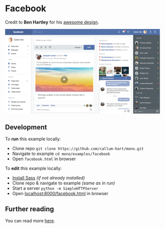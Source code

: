 # Facebook

Credit to **Ben Hartley** for his [awesome design](https://dribbble.com/shots/1666016-Facebook-redesign).

[![Facebook POC](../../examples/facebook/preview.png)](https://github.com/callum-hart/mono)

## Development

To **run** this example locally:

- Clone repo `git clone https://github.com/callum-hart/mono.git`
- Navigate to example `cd mono/examples/facebook`
- Open `facebook.html` in browser

To **edit** this example locally:

- [Install Sass](http://sass-lang.com/install) *(if not already installed)*
- Clone repo & navigate to example *(same as in run)*
- Start a server `python -m SimpleHTTPServer`
- Open [localhost:8000/facebook.html](localhost:8000/facebook.html) in browser

## Further reading

You can read more [here](../../docs/examples/README.md).